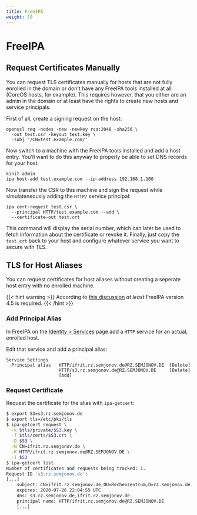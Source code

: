 ```yaml
---
title: FreeIPA
weight: 50
---
```


# FreeIPA

## Request Certificates Manually

You can request TLS certificates manually for hosts that are not fully enrolled in the domain or don't have any
FreeIPA tools installed at all (CoreOS hosts, for example). This requires however, that you either are an admin
in the domain or at least have the rights to create new hosts and service principals.

First of all, create a signing request on the host:

    openssl req -nodes -new -newkey rsa:2048 -sha256 \
      -out test.csr -keyout test.key \
      -subj '/CN=test.example.com/'

Now switch to a machine with the FreeIPA tools installed and add a host entry. You'll want to do this anyway to
properly be able to set DNS records for your host.

    kinit admin
    ipa host-add test.example.com --ip-address 192.168.1.100

Now transfer the CSR to this machine and sign the request while simulateneously adding the `HTTP/` service principal:

    ipa cert-request test.csr \
      --principal HTTP/test.example.com --add \
      --certificate-out test.crt

This command will display the serial number, which can later be used to fetch information about the certificate or
revoke it. Finally, just copy the `test.crt` back to your host and configure whatever service you want to secure with
TLS.

## TLS for Host Aliases

You can request certificates for host aliases without creating a seperate host entry with no
enrolled machine.

{{< hint warning >}}
According to [this discussion](https://www.redhat.com/archives/freeipa-users/2017-May/msg00058.html) _at least_ FreeIPA version 4.5 is required.
{{< /hint >}}

### Add Principal Alias

In FreeIPA on the [Identity > Services](https://ipa0.rz.semjonov.de/ipa/ui/#identity/service) page
add a `HTTP` service for an actual, enrolled host.

Edit that service and add a principal alias:

```
Service Settings
  Principal alias   HTTP/ifrit.rz.semjonov.de@RZ.SEMJONOV.DE  [Delete]
                    HTTP/s3.rz.semjonov.de@RZ.SEMJONOV.DE     [Delete]
                    [Add]
```

### Request Certificate

Request the certificate for the alias with `ipa-getcert`:

```sh
$ export S3=s3.rz.semjonov.de
$ export tls=/etc/pki/tls
$ ipa-getcert request \
  -k $tls/private/$S3.key \
  -f $tls/certs/$S3.crt \
  -D $S3 \
  -N CN=ifrit.rz.semjonov.de \
  -K HTTP/ifrit.rz.semjonov.de@RZ.SEMJONOV.DE \
  -I $S3
$ ipa-getcert list
Number of certificates and requests being tracked: 1.
Request ID 's3.rz.semjonov.de':
[...]
	subject: CN=ifrit.rz.semjonov.de,OU=Rechenzentrum,O=rz.semjonov.de,C=DE
	expires: 2020-07-26 22:04:55 UTC
	dns: s3.rz.semjonov.de,ifrit.rz.semjonov.de
	principal name: HTTP/ifrit.rz.semjonov.de@RZ.SEMJONOV.DE
	[...]
```


